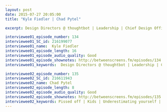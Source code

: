 ```yaml
---
layout: post
date: 2015-07-27 20:05:00
title: "Kyle Fiedler | Chad Pytel" 

excerpt: Design Directors @ thoughtbot | Leadership | Chief Design Officer responsibilities | Fulfilled & happy | Flat hierarchy | Coordinating Design Directors | Titles | Feedback || Pissed off | Kids | Underestimating yourself | Empowerment | Seeking permission | CEO role | Management style | Decision making | Lip service | Playbook | Challenges | Sacrificing sales | Creating things | Business processes 

interviewee01_episode_number: 134
interviewee01_SC_id: 216199077
interviewee01_name:  Kyle Fiedler
interviewee01_episode_length: 16
interviewee01_episode_audio_quality: Good
interviewee01_episode_shownotes: http://betweenscreens.fm/episodes/134
interviewee01_keywords:  Design Directors @ thoughtbot | Leadership | Chief Design Officer responsibilities | Fulfilled & happy | Flat hierarchy | Coordinating Design Directors | Titles | Feedback

interviewee02_episode_number: 135
interviewee02_SC_id: 216611943
interviewee02_name: Chad Pytel 
interviewee02_episode_length: 8
interviewee02_episode_audio_quality: Good
interviewee02_episode_shownotes: http://betweenscreens.fm/episodes/135
interviewee02_keywords: Pissed off | Kids | Underestimating yourself | Empowerment | Seeking permission | CEO role | Management style | Decision making | Lip service | Playbook | Challenges | Sacrificing sales | Creating things | Business processes 
---
```

